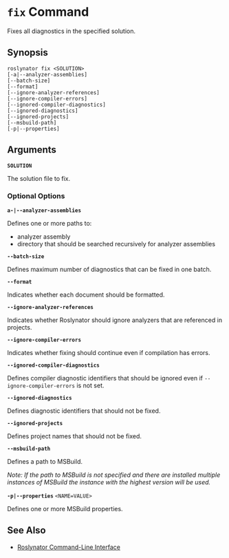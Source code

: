 
# `fix` Command

Fixes all diagnostics in the specified solution.

## Synopsis

```
roslynator fix <SOLUTION>
[-a|--analyzer-assemblies]
[--batch-size]
[--format]
[--ignore-analyzer-references]
[--ignore-compiler-errors]
[--ignored-compiler-diagnostics]
[--ignored-diagnostics]
[--ignored-projects]
[--msbuild-path]
[-p|--properties]
```

## Arguments

**`SOLUTION`**

The solution file to fix.

### Optional Options

**`a-|--analyzer-assemblies`**

Defines one or more paths to:

* analyzer assembly
* directory that should be searched recursively for analyzer assemblies

**`--batch-size`**

Defines maximum number of diagnostics that can be fixed in one batch.

**`--format`**

Indicates whether each document should be formatted.

**`--ignore-analyzer-references`**

Indicates whether Roslynator should ignore analyzers that are referenced in projects.

**`--ignore-compiler-errors`**

Indicates whether fixing should continue even if compilation has errors.

**`--ignored-compiler-diagnostics`**

Defines compiler diagnostic identifiers that should be ignored even if `--ignore-compiler-errors` is not set.

**`--ignored-diagnostics`**

Defines diagnostic identifiers that should not be fixed.

**`--ignored-projects`**

Defines project names that should not be fixed.

**`--msbuild-path`**

Defines a path to MSBuild.

*Note: If the path to MSBuild is not specified and there are installed multiple instances of MSBuild the instance with the highest version will be used.*

**`-p|--properties`** `<NAME=VALUE>`

Defines one or more MSBuild properties.

## See Also

* [Roslynator Command-Line Interface](README.md)
